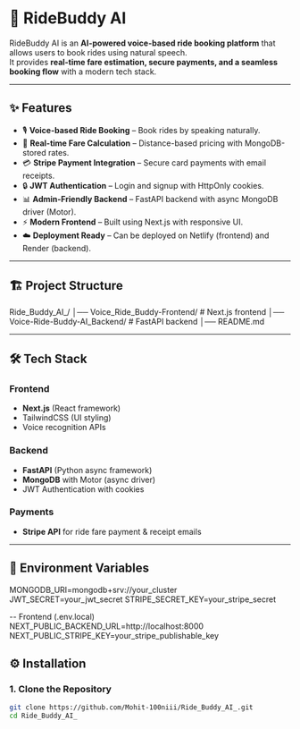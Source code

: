 # 🚖 RideBuddy AI

RideBuddy AI is an **AI-powered voice-based ride booking platform** that allows users to book rides using natural speech.  
It provides **real-time fare estimation, secure payments, and a seamless booking flow** with a modern tech stack.

---

## ✨ Features

- 🎙️ **Voice-based Ride Booking** – Book rides by speaking naturally.
- 📍 **Real-time Fare Calculation** – Distance-based pricing with MongoDB-stored rates.
- 💳 **Stripe Payment Integration** – Secure card payments with email receipts.
- 🔒 **JWT Authentication** – Login and signup with HttpOnly cookies.
- 📊 **Admin-Friendly Backend** – FastAPI backend with async MongoDB driver (Motor).
- ⚡ **Modern Frontend** – Built using Next.js with responsive UI.
- ☁️ **Deployment Ready** – Can be deployed on Netlify (frontend) and Render (backend).

---

## 🏗️ Project Structure

Ride_Buddy_AI_/
│── Voice_Ride_Buddy-Frontend/ # Next.js frontend
│── Voice-Ride-Buddy-AI_Backend/ # FastAPI backend
│── README.md



---

## 🛠️ Tech Stack

### Frontend
- **Next.js** (React framework)
- TailwindCSS (UI styling)
- Voice recognition APIs

### Backend
- **FastAPI** (Python async framework)
- **MongoDB** with Motor (async driver)
- JWT Authentication with cookies

### Payments
- **Stripe API** for ride fare payment & receipt emails

---
## 🔑 Environment Variables
MONGODB_URI=mongodb+srv://your_cluster
JWT_SECRET=your_jwt_secret
STRIPE_SECRET_KEY=your_stripe_secret

 -- Frontend (.env.local)
NEXT_PUBLIC_BACKEND_URL=http://localhost:8000
NEXT_PUBLIC_STRIPE_KEY=your_stripe_publishable_key


## ⚙️ Installation

### 1. Clone the Repository
```bash
git clone https://github.com/Mohit-100niii/Ride_Buddy_AI_.git
cd Ride_Buddy_AI_




